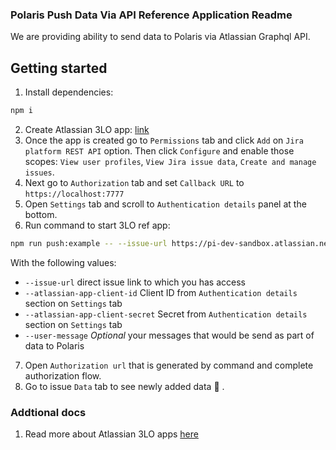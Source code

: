 ### Polaris Push Data Via API Reference Application Readme

We are providing ability to send data to Polaris via Atlassian Graphql API.

## Getting started

1. Install dependencies: 

```bash
npm i
```

2. Create Atlassian 3LO app: [link](https://developer.atlassian.com/console/myapps/create-3lo-app/)
3. Once the app is created go to `Permissions` tab and click `Add` on `Jira platform REST API` option. Then click `Configure` and enable those scopes: `View user profiles`, `View Jira issue data`, `Create and manage issues`.
4. Next go to `Authorization` tab and set `Callback URL` to `https://localhost:7777`
5. Open `Settings` tab and scroll to `Authentication details` panel at the bottom. 
6. Run command to start 3LO ref app:

```bash
npm run push:example -- --issue-url https://pi-dev-sandbox.atlassian.net/browse/AT5-4 --atlassian-app-client-id <APP_CLIENT_ID> --atlassian-app-client-secret <APP_CLIENT_SECRET> --user-message "New message from developer"
```

With the following values:
- `--issue-url` direct issue link to which you has access
- `--atlassian-app-client-id` Client ID from `Authentication details` section on `Settings` tab
- `--atlassian-app-client-secret` Secret from `Authentication details` section on `Settings` tab
- `--user-message` _Optional_ your messages that would be send as part of data to Polaris

7. Open `Authorization url` that is generated by command and complete authorization flow.
8. Go to issue `Data` tab to see newly added data 🎉 .

### Addtional docs

1. Read more about Atlassian 3LO apps [here](https://developer.atlassian.com/cloud/jira/platform/oauth-2-3lo-apps/)
